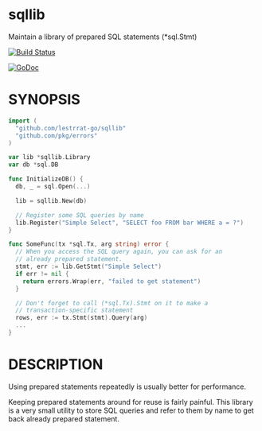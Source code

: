 # sqllib

Maintain a library of prepared SQL statements (\*sql.Stmt)

[![Build Status](https://travis-ci.org/lestrrat-go/sqllib.png?branch=master)](https://travis-ci.org/lestrrat-go/sqllib)

[![GoDoc](https://godoc.org/github.com/lestrrat-go/sqllib?status.svg)](https://godoc.org/github.com/lestrrat-go/sqllib)

# SYNOPSIS

```go
import (
  "github.com/lestrrat-go/sqllib"
  "github.com/pkg/errors"
)

var lib *sqllib.Library
var db *sql.DB

func InitializeDB() {
  db, _ = sql.Open(...)

  lib = sqllib.New(db)

  // Register some SQL queries by name
  lib.Register("Simple Select", "SELECT foo FROM bar WHERE a = ?")
}

func SomeFunc(tx *sql.Tx, arg string) error {
  // When you access the SQL query again, you can ask for an
  // already prepared statement.
  stmt, err := lib.GetStmt("Simple Select")
  if err != nil {
    return errors.Wrap(err, "failed to get statement")
  }

  // Don't forget to call (*sql.Tx).Stmt on it to make a 
  // transaction-specific statement
  rows, err := tx.Stmt(stmt).Query(arg)
  ...
}
```

# DESCRIPTION

Using prepared statements repeatedly is usually better for performance.

Keeping prepared statements around for reuse is fairly painful. This library
is a very small utility to store SQL queries and refer to them by name to
get back already prepared statement.